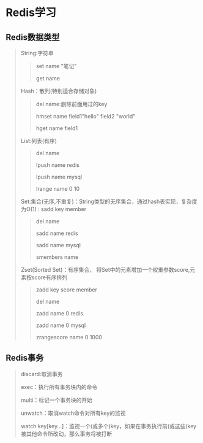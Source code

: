 # Redis学习

## Redis数据类型

> String:字符串
>
> >set name "笔记"
> >
> >get name
>
> Hash：散列(特别适合存储对象)
>
> >del name:删除前面用过的key
> >
> >hmset name field1"hello" field2 "world"
> >
> >hget name field1
>
> List:列表(有序)
>
> > del name
> >
> > lpush name redis
> >
> > lpush name mysql
> >
> > lrange name 0 10
>
> Set:集合(无序,不重复)：String类型的无序集合，通过hash表实现，复杂度为O(1) : sadd key member
>
> > del name
> >
> > sadd name redis
> >
> > sadd name mysql
> >
> > smembers name
>
> Zset(Sorted Set)：有序集合， 将Set中的元素增加一个权重参数score,元素按score有序排列 
>
> > zadd key score member
> >
> > del name 
> >
> > zadd name 0 redis
> >
> > zadd name 0 mysql
> >
> > zrangescore name 0 1000

## Redis事务

> discard:取消事务
>
> exec：执行所有事务块内的命令
>
> multi：标记一个事务块的开始
>
> unwatch：取消watch命令对所有key的监视
>
> watch key[key...]：监视一个(或多个)key，如果在事务执行前(或这些)key被其他命令所改动，那么事务将被打断


